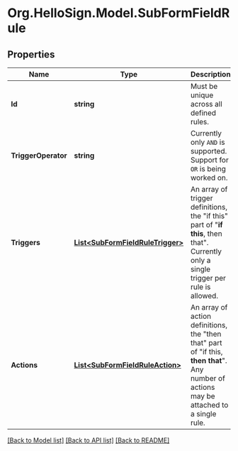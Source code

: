 # Org.HelloSign.Model.SubFormFieldRule

## Properties

Name | Type | Description | Notes
------------ | ------------- | ------------- | -------------
**Id** | **string** |  Must be unique across all defined rules.  | 
**TriggerOperator** | **string** |  Currently only `AND` is supported. Support for `OR` is being worked on.  | [default to "AND"]
**Triggers** | [**List&lt;SubFormFieldRuleTrigger&gt;**](SubFormFieldRuleTrigger.md) |  An array of trigger definitions, the &quot;if this&quot; part of &quot;**if this**, then that&quot;. Currently only a single trigger per rule is allowed.  | 
**Actions** | [**List&lt;SubFormFieldRuleAction&gt;**](SubFormFieldRuleAction.md) |  An array of action definitions, the &quot;then that&quot; part of &quot;if this, **then that**&quot;. Any number of actions may be attached to a single rule.  | 

[[Back to Model list]](../README.md#documentation-for-models) [[Back to API list]](../README.md#documentation-for-api-endpoints) [[Back to README]](../README.md)


